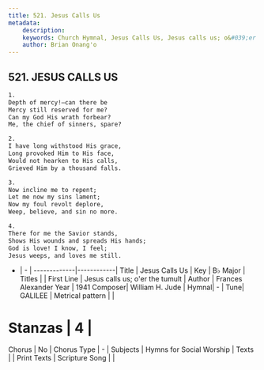```yaml
---
title: 521. Jesus Calls Us
metadata:
    description: 
    keywords: Church Hymnal, Jesus Calls Us, Jesus calls us; o&#039;er the tumult, 
    author: Brian Onang'o
---
```



## 521. JESUS CALLS US

```txt
1.
Depth of mercy!–can there be
Mercy still reserved for me?
Can my God His wrath forbear?
Me, the chief of sinners, spare?

2.
I have long withstood His grace,
Long provoked Him to His face,
Would not hearken to His calls,
Grieved Him by a thousand falls.

3.
Now incline me to repent;
Let me now my sins lament;
Now my foul revolt deplore,
Weep, believe, and sin no more.

4.
There for me the Savior stands,
Shows His wounds and spreads His hands;
God is love! I know, I feel;
Jesus weeps, and loves me still.
```

- |   -  |
-------------|------------|
Title | Jesus Calls Us |
Key | B♭ Major |
Titles |  |
First Line | Jesus calls us; o&#039;er the tumult |
Author |  Frances Alexander
Year | 1941
Composer| William H. Jude |
Hymnal|  - |
Tune| GALILEE |
Metrical pattern | |
# Stanzas | 4 |
Chorus | No |
Chorus Type | - |
Subjects | Hymns for Social Worship |
Texts |  |
Print Texts | 
Scripture Song |  |
  
